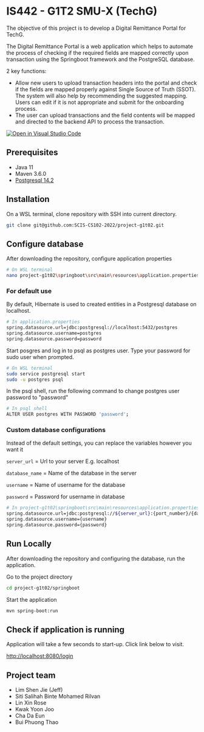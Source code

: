 
# IS442 - G1T2 SMU-X (TechG)

The objective of this project is to develop a Digital Remittance Portal for TechG.

The Digital Remittance Portal is a web application which helps to automate the process of checking if the required fields are mapped correctly
upon transaction using the Springboot framework and the PostgreSQL database.

2 key functions:
- Allow new users to upload transaction headers into the portal and check if the fields are mapped properly against Single Source of Truth (SSOT).
The system will also help by recommending the suggested mapping. Users can edit if it is not appropriate and submit for the onboarding process.
- The user can upload transactions and the field contents will be mapped and directed to the backend API to process the transaction.



[![Open in Visual Studio Code](https://classroom.github.com/assets/open-in-vscode-f059dc9a6f8d3a56e377f745f24479a46679e63a5d9fe6f495e02850cd0d8118.svg)](https://classroom.github.com/online_ide?assignment_repo_id=7000818&assignment_repo_type=AssignmentRepo)

## Prerequisites

- Java 11
- Maven 3.6.0
- <a href="https://www.timescale.com/blog/how-to-install-psql-on-mac-ubuntu-debian-windows/" target="_blank">Postgresql 14.2</a>

## Installation
On a WSL terminal, clone repository with SSH into current directory.
```bash
git clone git@github.com:SCIS-CS102-2022/project-g1t02.git
```
## Configure database
After downloading the repository, configure application properties

```bash
# On WSL terminal
nano project-g1t02\springboot\src\main\resources\application.properties
```

### For default use
By default, Hibernate is used to created entities in a Postgresql database on localhost. 

```bash
# In application.properties
spring.datasource.url=jdbc:postgresql://localhost:5432/postgres
spring.datasource.username=postgres
spring.datasource.password=password
```
Start posgres and log in to psql as postgres user. Type your password for sudo user when prompted.
```bash
# On WSL terminal
sudo service postgresql start
sudo -u postgres psql
```
In the psql shell, run the following command to change postgres user password to "password"

```bash
# In psql shell
ALTER USER postgres WITH PASSWORD 'password';
```

### Custom database configurations

Instead of the default settings, you can replace the variables however you want it

`server_url` = Url to your server E.g. localhost

`database_name` = Name of the database in the server

`username` = Name of username for the database

`password` = Password for username in database

```bash
# In project-g1t02\springboot\src\main\resources\application.properties
spring.datasource.url=jdbc:postgresql://${server_url}:{port_number}/{database_name}
spring.datasource.username={username}
spring.datasource.password={password}
```






## Run Locally
After downloading the repository and configuring the database, run the application.



Go to the project directory

```bash
cd project-g1t02/springboot
```



Start the application

```bash
mvn spring-boot:run
```


## Check if application is running

Application will take a few seconds to start-up. Click link below to visit.

[http://localhost:8080/login](http://localhost:8080/login)


## Project team

- Lim Shen Jie (Jeff)
- Siti Salihah Binte Mohamed Rilvan
- Lin Xin Rose
- Kwak Yoon Joo
- Cha Da Eun
- Bui Phuong Thao
